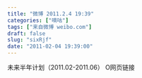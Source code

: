 ```yaml
---
title: "微博 2011.2.4 19:39"
categories: ["嘀咕"]
tags: ["来自微博 weibo.com"]
draft: false
slug: "sixRjf"
date: "2011-02-04 19:39:00"
---
```


<p>未来半年计划（2011.02-2011.06） O网页链接 ​​​​</p>

